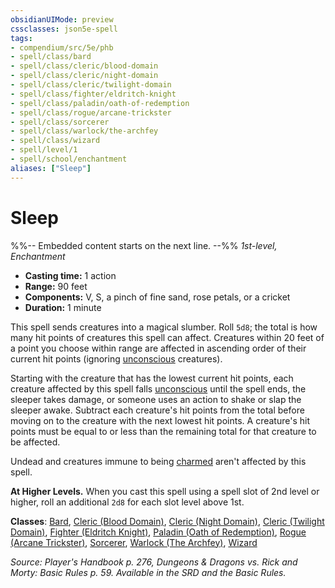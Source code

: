 ```yaml
---
obsidianUIMode: preview
cssclasses: json5e-spell
tags:
- compendium/src/5e/phb
- spell/class/bard
- spell/class/cleric/blood-domain
- spell/class/cleric/night-domain
- spell/class/cleric/twilight-domain
- spell/class/fighter/eldritch-knight
- spell/class/paladin/oath-of-redemption
- spell/class/rogue/arcane-trickster
- spell/class/sorcerer
- spell/class/warlock/the-archfey
- spell/class/wizard
- spell/level/1
- spell/school/enchantment
aliases: ["Sleep"]
---
```

# Sleep
%%-- Embedded content starts on the next line. --%%
*1st-level, Enchantment*  

- **Casting time:** 1 action
- **Range:** 90 feet
- **Components:** V, S, a pinch of fine sand, rose petals, or a cricket
- **Duration:** 1 minute

This spell sends creatures into a magical slumber. Roll `5d8`; the total is how many hit points of creatures this spell can affect. Creatures within 20 feet of a point you choose within range are affected in ascending order of their current hit points (ignoring [unconscious](/Systems/5e/rules/conditions.md#unconscious) creatures).

Starting with the creature that has the lowest current hit points, each creature affected by this spell falls [unconscious](/Systems/5e/rules/conditions.md#unconscious) until the spell ends, the sleeper takes damage, or someone uses an action to shake or slap the sleeper awake. Subtract each creature's hit points from the total before moving on to the creature with the next lowest hit points. A creature's hit points must be equal to or less than the remaining total for that creature to be affected.

Undead and creatures immune to being [charmed](/Systems/5e/rules/conditions.md#charmed) aren't affected by this spell.

**At Higher Levels.** When you cast this spell using a spell slot of 2nd level or higher, roll an additional `2d8` for each slot level above 1st.

**Classes**: [Bard](/Systems/5e/classes/bard.md), [Cleric (Blood Domain)](/Systems/5e/classes/cleric-blood-domain-tdcsr.md), [Cleric (Night Domain)](/Systems/5e/classes/cleric-night-domain-hwcs.md), [Cleric (Twilight Domain)](/Systems/5e/classes/cleric-twilight-domain-tce.md), [Fighter (Eldritch Knight)](/Systems/5e/classes/fighter-eldritch-knight.md), [Paladin (Oath of Redemption)](/Systems/5e/classes/paladin-oath-of-redemption-xge.md), [Rogue (Arcane Trickster)](/Systems/5e/classes/rogue-arcane-trickster.md), [Sorcerer](/Systems/5e/classes/sorcerer.md), [Warlock (The Archfey)](/Systems/5e/classes/warlock-the-archfey.md), [Wizard](/Systems/5e/classes/wizard.md)

*Source: Player's Handbook p. 276, Dungeons & Dragons vs. Rick and Morty: Basic Rules p. 59. Available in the SRD and the Basic Rules.*